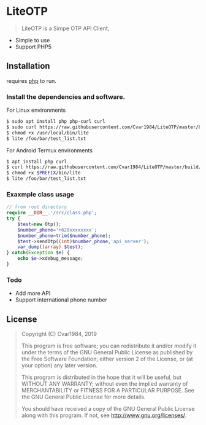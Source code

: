 # LiteOTP
> LiteOTP is a Simpe OTP API Client,

  - Simple to use
  - Support PHP5

## Installation

requires [php](https://php.net ) to run.

### Install the dependencies and software.
For Linux environments

```sh
$ sudo apt install php php-curl curl
$ sudo curl https://raw.githubusercontent.com/Cvar1984/LiteOTP/master/build/main.phar --output /usr/local/bin/lite
$ chmod +x /usr/local/bin/lite
$ lite /foo/bar/test_list.txt
```

For Android Termux environments

```sh
$ apt install php curl
$ curl https://raw.githubusercontent.com/Cvar1984/LiteOTP/master/build/main.phar --output $PREFIX/bin/lite
$ chmod +x $PREFIX/bin/lite
$ lite /foo/bar/test_list.txt
```
### Exaxmple class usage
```php
// from root directory
require __DIR__.'/src/class.php';
try {
    $test=new Otp();
    $number_phone='+628xxxxxxxx';
    $number_phone=trim($number_phone);
    $test->sendOtp((int)$number_phone,'api_server');
    var_dump((array) $test);
} catch(Exception $e) {
    echo $e->xdebug_message;
}
```

### Todo

 - Add more API
 - Support international phone number

License
----
> Copyright (C) Cvar1984, 2019
>
> This program is free software; you can redistribute it and/or
> modify it under the terms of the GNU General Public License
> as published by the Free Software Foundation; either version 2
> of the License, or (at your option) any later version.
>
> This program is distributed in the hope that it will be useful,
> but WITHOUT ANY WARRANTY; without even the implied warranty of
> MERCHANTABILITY or FITNESS FOR A PARTICULAR PURPOSE.  See the
> GNU General Public License for more details.
>
> You should have received a copy of the GNU General Public License
> along with this program.  If not, see <http://www.gnu.org/licenses/>.
